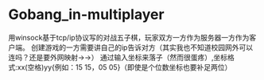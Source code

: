 # Gobang_in-multiplayer
用winsock基于tcp/ip协议写的对战五子棋，玩家双方一方作为服务器一方作为客户端。
创建游戏的一方需要讲自己的ip告诉对方（其实我也不知道校园网外可以连吗？还是要外网映射->->）
通过输入坐标来落子（然而很蛋疼）,坐标格式:xx(空格)yy{例如：15 15，05 05}（即使是个位数坐标也要补足两位）

